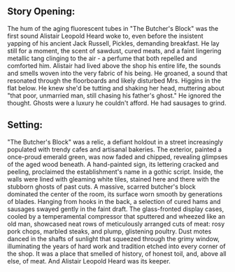 ## Story Opening:

The hum of the aging fluorescent tubes in "The Butcher's Block" was the first sound Alistair Leopold Heard woke to, even before the insistent yapping of his ancient Jack Russell, Pickles, demanding breakfast.  He lay still for a moment, the scent of sawdust, cured meats, and a faint lingering metallic tang clinging to the air - a perfume that both repelled and comforted him.  Alistair had lived above the shop his entire life, the sounds and smells woven into the very fabric of his being.  He groaned, a sound that resonated through the floorboards and likely disturbed Mrs. Higgins in the flat below. He knew she'd be tutting and shaking her head, muttering about "that poor, unmarried man, still chasing his father's ghost." He ignored the thought.  Ghosts were a luxury he couldn't afford.  He had sausages to grind.
## Setting:

"The Butcher's Block" was a relic, a defiant holdout in a street increasingly populated with trendy cafes and artisanal bakeries.  The exterior, painted a once-proud emerald green, was now faded and chipped, revealing glimpses of the aged wood beneath.  A hand-painted sign, its lettering cracked and peeling, proclaimed the establishment's name in a gothic script.  Inside, the walls were lined with gleaming white tiles, stained here and there with the stubborn ghosts of past cuts.  A massive, scarred butcher's block dominated the center of the room, its surface worn smooth by generations of blades.  Hanging from hooks in the back, a selection of cured hams and sausages swayed gently in the faint draft.  The glass-fronted display cases, cooled by a temperamental compressor that sputtered and wheezed like an old man, showcased neat rows of meticulously arranged cuts of meat: rosy pork chops, marbled steaks, and plump, glistening poultry.  Dust motes danced in the shafts of sunlight that squeezed through the grimy window, illuminating the years of hard work and tradition etched into every corner of the shop.  It was a place that smelled of history, of honest toil, and, above all else, of meat. And Alistair Leopold Heard was its keeper.
